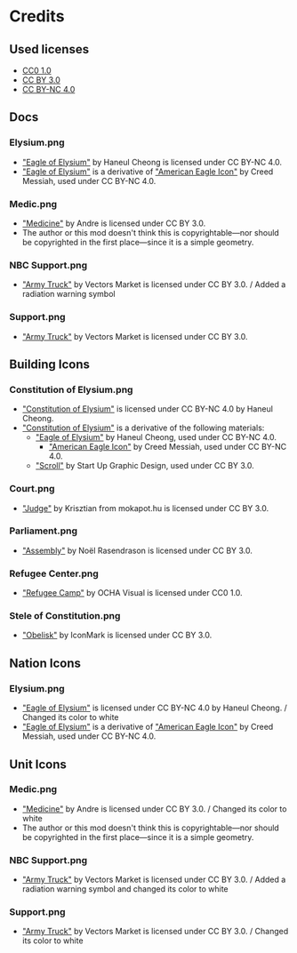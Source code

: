 # Credits

## Used licenses

- [CC0 1.0](https://creativecommons.org/publicdomain/zero/1.0/)
- [CC BY 3.0](https://creativecommons.org/licenses/by/3.0/)
- [CC BY-NC 4.0](https://creativecommons.org/licenses/by-nc/4.0/)

## Docs

### Elysium.png

- ["Eagle of Elysium"](docs/Elysium.png) by Haneul Cheong is licensed under CC BY-NC 4.0.
- ["Eagle of Elysium"](docs/Elysium.png) is a derivative of ["American Eagle Icon"](http://getdrawings.com/american-eagle-icon#american-eagle-icon-12.png) by Creed Messiah, used under CC BY-NC 4.0.

### Medic.png

- ["Medicine"](https://thenounproject.com/icon/medicine-2403995/) by Andre is licensed under CC BY 3.0.
- The author or this mod doesn't think this is copyrightable—nor should be copyrighted in the first place—since it is a simple geometry.

### NBC Support.png

- ["Army Truck"](https://thenounproject.com/icon/medicine-2403995/) by Vectors Market is licensed under CC BY 3.0. / Added a radiation warning symbol

### Support.png

- ["Army Truck"](https://thenounproject.com/icon/army-truck-2052191/) by Vectors Market is licensed under CC BY 3.0.

## Building Icons

### Constitution of Elysium.png

- ["Constitution of Elysium"](Images/BuildingIcons/Constitution%20of%20Elysium.png) is licensed under CC BY-NC 4.0 by Haneul Cheong.
- ["Constitution of Elysium"](Images/BuildingIcons/Constitution%20of%20Elysium.png) is a derivative of the following materials:
  - ["Eagle of Elysium"](Images/NationIcons/Elysium.png) by Haneul Cheong, used under CC BY-NC 4.0.
    - ["American Eagle Icon"](http://getdrawings.com/american-eagle-icon#american-eagle-icon-12.png) by Creed Messiah, used under CC BY-NC 4.0.
  - ["Scroll"](https://thenounproject.com/icon/scroll-3978533/) by Start Up Graphic Design, used under CC BY 3.0.

### Court.png

- ["Judge"](https://thenounproject.com/icon/judge-1076388/) by Krisztian from mokapot.hu is licensed under CC BY 3.0.

### Parliament.png

- ["Assembly"](https://thenounproject.com/icon/assembly-468455/) by Noël Rasendrason is licensed under CC BY 3.0.

### Refugee Center.png

- ["Refugee Camp"](https://thenounproject.com/icon/refugee-camp-2120771/) by OCHA Visual is licensed under CC0 1.0.

### Stele of Constitution.png

- ["Obelisk"](https://thenounproject.com/icon/obelisk-3520415/) by IconMark is licensed under CC BY 3.0.

## Nation Icons

### Elysium.png

- ["Eagle of Elysium"](Images/NationIcons/Elysium.png) is licensed under CC BY-NC 4.0 by Haneul Cheong. / Changed its color to white
- ["Eagle of Elysium"](Images/NationIcons/Elysium.png) is a derivative of ["American Eagle Icon"](http://getdrawings.com/american-eagle-icon#american-eagle-icon-12.png) by Creed Messiah, used under CC BY-NC 4.0.

## Unit Icons

### Medic.png

- ["Medicine"](https://thenounproject.com/icon/medicine-2403995/) by Andre is licensed under CC BY 3.0. / Changed its color to white
- The author or this mod doesn't think this is copyrightable—nor should be copyrighted in the first place—since it is a simple geometry.

### NBC Support.png

- ["Army Truck"](https://thenounproject.com/icon/medicine-2403995/) by Vectors Market is licensed under CC BY 3.0. / Added a radiation warning symbol and changed its color to white

### Support.png

- ["Army Truck"](https://thenounproject.com/icon/army-truck-2052191/) by Vectors Market is licensed under CC BY 3.0. / Changed its color to white
